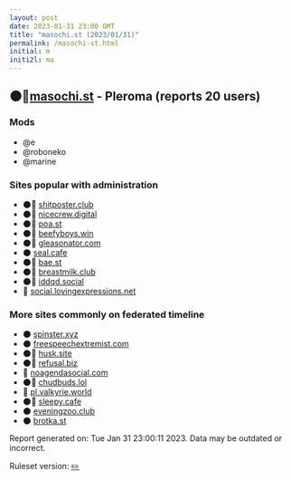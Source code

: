```yaml
---
layout: post
date: 2023-01-31 23:00 GMT
title: "masochi.st (2023/01/31)"
permalink: /masochi-st.html
initial: m
initi2l: ma
---
```


## 🌑🧸[masochi.st](https://masochi.st) - Pleroma (reports 20 users)

### Mods
 * @e
 * @roboneko
 * @marine

### Sites popular with administration

* 🌑🧸 [shitposter.club](/shitposter-club.html)
* 🌑🧸 [nicecrew.digital](/nicecrew-digital.html)
* 🌑🧸 [poa.st](/poa-st.html)
* 🌑🧸 [beefyboys.win](/beefyboys-win.html)
* 🌑🧸 [gleasonator.com](/gleasonator-com.html)
* 🌑 [seal.cafe](/seal-cafe.html)
* 🌑🧸 [bae.st](/bae-st.html)
* 🌑🧸 [breastmilk.club](/breastmilk-club.html)
* 🌑🧸 [iddqd.social](/iddqd-social.html)
* 🐘 [social.lovingexpressions.net](/social-lovingexpressions-net.html)

### More sites commonly on federated timeline

* 🌑 [spinster.xyz](/spinster-xyz.html)
* 🌑 [freespeechextremist.com](/freespeechextremist-com.html)
* 🌑🧸 [husk.site](/husk-site.html)
* 🌑🧸 [refusal.biz](/refusal-biz.html)
* 💉 [noagendasocial.com](/noagendasocial-com.html)
* 🌑🧸 [chudbuds.lol](/chudbuds-lol.html)
* 🐘 [pl.valkyrie.world](/pl-valkyrie-world.html)
* 🌑🧸 [sleepy.cafe](/sleepy-cafe.html)
* 🌑 [eveningzoo.club](/eveningzoo-club.html)
* 🌑 [brotka.st](/brotka-st.html)

Report generated on: Tue Jan 31 23:00:11 2023. Data may be outdated or incorrect.

Ruleset version: [✏️](/version-pencil)
